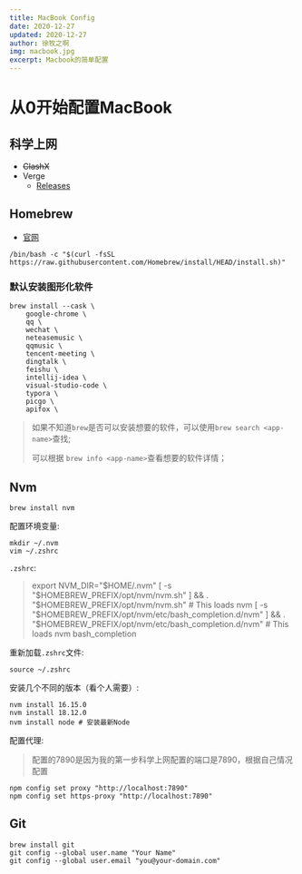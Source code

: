 ```yaml
---
title: MacBook Config
date: 2020-12-27
updated: 2020-12-27
author: 徐牧之啊
img: macbook.jpg
excerpt: Macbook的简单配置
---
```


# 从0开始配置MacBook

## 科学上网

+ ~~ClashX~~
+ Verge
  + [Releases](https://github.com/zzzgydi/clash-verge/releases)

## Homebrew

+ [官网](https://brew.sh/)

```shell
/bin/bash -c "$(curl -fsSL https://raw.githubusercontent.com/Homebrew/install/HEAD/install.sh)"
```

### 默认安装图形化软件

```shell
brew install --cask \
	google-chrome \
	qq \
	wechat \
	neteasemusic \
    qqmusic \
    tencent-meeting \
    dingtalk \
    feishu \
    intellij-idea \
    visual-studio-code \
    typora \
	picgo \
	apifox \
```

> 如果不知道`brew`是否可以安装想要的软件，可以使用`brew search <app-name>`查找;
>
> 可以根据 `brew info <app-name>`查看想要的软件详情；

## Nvm

```shell
brew install nvm
```

配置环境变量:

```shell
mkdir ~/.nvm
vim ~/.zshrc
```

`.zshrc`:

> export NVM_DIR="$HOME/.nvm"
> [ -s "$HOMEBREW_PREFIX/opt/nvm/nvm.sh" ] && \. "$HOMEBREW_PREFIX/opt/nvm/nvm.sh" # This loads nvm
> [ -s "$HOMEBREW_PREFIX/opt/nvm/etc/bash_completion.d/nvm" ] && \. "$HOMEBREW_PREFIX/opt/nvm/etc/bash_completion.d/nvm" # This loads nvm bash_completion

重新加载`.zshrc`文件:

```shell
source ~/.zshrc
```

安装几个不同的版本（看个人需要）:

```shell
nvm install 16.15.0 
nvm install 18.12.0
nvm install node # 安装最新Node
```

配置代理:

> 配置的7890是因为我的第一步科学上网配置的端口是7890，根据自己情况配置

```shell
npm config set proxy "http://localhost:7890"
npm config set https-proxy "http://localhost:7890"
```

## Git

```shell
brew install git
git config --global user.name "Your Name"
git config --global user.email "you@your-domain.com"
```













